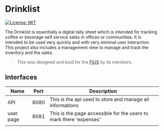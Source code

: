 # Drinklist
[![License: MIT](https://img.shields.io/badge/License-MIT-yellow.svg)](https://opensource.org/licenses/MIT)

The Drinklist is essentially a digital tally sheet which is intended for tracking coffee or beverage self service sales in offices or communities. It is intended to be used very quickly and with very minimal user interaction. This project also includes a management view to manage and track the inventory and the sales.

> This was designed and buid for the [FIUS](https://fius.informatik.uni-stuttgart.de) by its members.

## Interfaces
| Name      | Port | Description |
|-----------|------|-------------|
| API       | 8080 | This is the api used to store and manage all informations |
| user page | 8081 | This is the page accessible for the users to mark there 'expenses' |
|           |      |             |